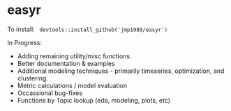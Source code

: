 # easyr

To install:
` devtools::install_github('jmp1989/easyr')`

In Progress:
- Adding remaining utility/misc functions.
- Better documentation & examples
- Additional modeling techniques - primarily timeseries, optimization, and clustering.
- Metric calculations / model evaluation
- Occassional bug-fixes
- Functions by Topic lookup (eda, modeling, plots, etc)
